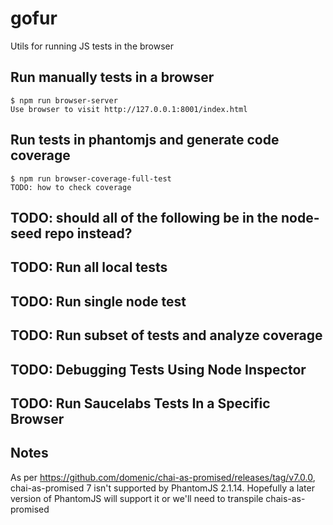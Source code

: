 # gofur

Utils for running JS tests in the browser


## Run manually tests in a browser

    $ npm run browser-server
    Use browser to visit http://127.0.0.1:8001/index.html


## Run tests in phantomjs and generate code coverage

    $ npm run browser-coverage-full-test
    TODO: how to check coverage


## TODO: should all of the following be in the node-seed repo instead?

## TODO: Run all local tests

## TODO: Run single node test

## TODO: Run subset of tests and analyze coverage

## TODO: Debugging Tests Using Node Inspector

## TODO: Run Saucelabs Tests In a Specific Browser

## Notes

As per https://github.com/domenic/chai-as-promised/releases/tag/v7.0.0, chai-as-promised 7 isn't supported by PhantomJS 2.1.14. Hopefully a later version of PhantomJS will support it or we'll need to transpile chais-as-promised
